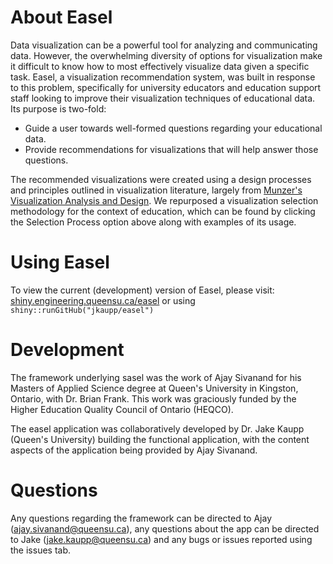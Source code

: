 # About Easel

Data visualization can be a powerful tool for analyzing and communicating data. However, the overwhelming diversity of options for visualization make it difficult to know how to most effectively visualize data given a specific task. Easel, a visualization recommendation system, was built in response to this problem, specifically for university educators and education support staff looking to improve their visualization techniques of educational data. Its purpose is two-fold: 

* Guide a user towards well-formed questions regarding your educational data.
* Provide recommendations for visualizations that will help answer those questions.

The recommended visualizations were created using a design processes and principles outlined in visualization literature, largely from [Munzer's Visualization Analysis and Design](http://www.cs.ubc.ca/~tmm/vadbook/). We repurposed a visualization selection methodology for the context of education, which can be found by clicking the Selection Process option above along with examples of its usage.

# Using Easel

To view the current (development) version of Easel, please visit: [shiny.engineering.queensu.ca/easel](https://shiny.engineering.queensu.ca/easel) or using `shiny::runGitHub("jkaupp/easel")`

# Development

The framework underlying sasel was the work of Ajay Sivanand for his  Masters of Applied Science degree at Queen's University in Kingston, Ontario, with Dr. Brian Frank.  This work was graciously funded by the Higher Education Quality Council of Ontario (HEQCO).

The easel application was collaboratively developed by Dr. Jake Kaupp (Queen's University) building the functional application, with the content aspects of the application being provided by Ajay Sivanand.

# Questions

Any questions regarding the framework can be directed to Ajay (ajay.sivanand@queensu.ca), any questions about the app can be directed to Jake (jake.kaupp@queensu.ca) and any bugs or issues reported using the issues tab.


